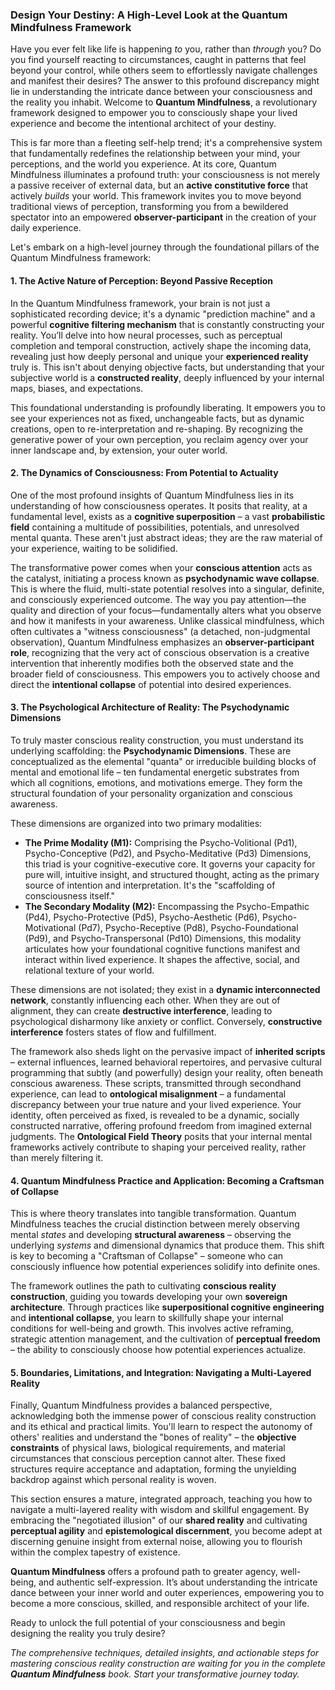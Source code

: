 ### Design Your Destiny: A High-Level Look at the Quantum Mindfulness Framework

Have you ever felt like life is happening *to* you, rather than *through* you? Do you find yourself reacting to circumstances, caught in patterns that feel beyond your control, while others seem to effortlessly navigate challenges and manifest their desires? The answer to this profound discrepancy might lie in understanding the intricate dance between your consciousness and the reality you inhabit. Welcome to **Quantum Mindfulness**, a revolutionary framework designed to empower you to consciously shape your lived experience and become the intentional architect of your destiny.

This is far more than a fleeting self-help trend; it's a comprehensive system that fundamentally redefines the relationship between your mind, your perceptions, and the world you experience. At its core, Quantum Mindfulness illuminates a profound truth: your consciousness is not merely a passive receiver of external data, but an **active constitutive force** that actively *builds* your world. This framework invites you to move beyond traditional views of perception, transforming you from a bewildered spectator into an empowered **observer-participant** in the creation of your daily experience.

Let's embark on a high-level journey through the foundational pillars of the Quantum Mindfulness framework:

#### 1. The Active Nature of Perception: Beyond Passive Reception

In the Quantum Mindfulness framework, your brain is not just a sophisticated recording device; it's a dynamic "prediction machine" and a powerful **cognitive filtering mechanism** that is constantly constructing your reality. You’ll delve into how neural processes, such as perceptual completion and temporal construction, actively shape the incoming data, revealing just how deeply personal and unique your **experienced reality** truly is. This isn't about denying objective facts, but understanding that your subjective world is a **constructed reality**, deeply influenced by your internal maps, biases, and expectations.

This foundational understanding is profoundly liberating. It empowers you to see your experiences not as fixed, unchangeable facts, but as dynamic creations, open to re-interpretation and re-shaping. By recognizing the generative power of your own perception, you reclaim agency over your inner landscape and, by extension, your outer world.

#### 2. The Dynamics of Consciousness: From Potential to Actuality

One of the most profound insights of Quantum Mindfulness lies in its understanding of how consciousness operates. It posits that reality, at a fundamental level, exists as a **cognitive superposition** – a vast **probabilistic field** containing a multitude of possibilities, potentials, and unresolved mental quanta. These aren't just abstract ideas; they are the raw material of your experience, waiting to be solidified.

The transformative power comes when your **conscious attention** acts as the catalyst, initiating a process known as **psychodynamic wave collapse**. This is where the fluid, multi-state potential resolves into a singular, definite, and consciously experienced outcome. The way you pay attention—the quality and direction of your focus—fundamentally alters what you observe and how it manifests in your awareness. Unlike classical mindfulness, which often cultivates a "witness consciousness" (a detached, non-judgmental observation), Quantum Mindfulness emphasizes an **observer-participant role**, recognizing that the very act of conscious observation is a creative intervention that inherently modifies both the observed state and the broader field of consciousness. This empowers you to actively choose and direct the **intentional collapse** of potential into desired experiences.

#### 3. The Psychological Architecture of Reality: The Psychodynamic Dimensions

To truly master conscious reality construction, you must understand its underlying scaffolding: the **Psychodynamic Dimensions**. These are conceptualized as the elemental "quanta" or irreducible building blocks of mental and emotional life – ten fundamental energetic substrates from which all cognitions, emotions, and motivations emerge. They form the structural foundation of your personality organization and conscious awareness.

These dimensions are organized into two primary modalities:
*   **The Prime Modality (M1):** Comprising the Psycho-Volitional (Pd1), Psycho-Conceptive (Pd2), and Psycho-Meditative (Pd3) Dimensions, this triad is your cognitive-executive core. It governs your capacity for pure will, intuitive insight, and structured thought, acting as the primary source of intention and interpretation. It's the "scaffolding of consciousness itself."
*   **The Secondary Modality (M2):** Encompassing the Psycho-Empathic (Pd4), Psycho-Protective (Pd5), Psycho-Aesthetic (Pd6), Psycho-Motivational (Pd7), Psycho-Receptive (Pd8), Psycho-Foundational (Pd9), and Psycho-Transpersonal (Pd10) Dimensions, this modality articulates how your foundational cognitive functions manifest and interact within lived experience. It shapes the affective, social, and relational texture of your world.

These dimensions are not isolated; they exist in a **dynamic interconnected network**, constantly influencing each other. When they are out of alignment, they can create **destructive interference**, leading to psychological disharmony like anxiety or conflict. Conversely, **constructive interference** fosters states of flow and fulfillment.

The framework also sheds light on the pervasive impact of **inherited scripts** – external influences, learned behavioral repertoires, and pervasive cultural programming that subtly (and powerfully) design your reality, often beneath conscious awareness. These scripts, transmitted through secondhand experience, can lead to **ontological misalignment** – a fundamental discrepancy between your true nature and your lived experience. Your identity, often perceived as fixed, is revealed to be a dynamic, socially constructed narrative, offering profound freedom from imagined external judgments. The **Ontological Field Theory** posits that your internal mental frameworks actively contribute to shaping your perceived reality, rather than merely filtering it.

#### 4. Quantum Mindfulness Practice and Application: Becoming a Craftsman of Collapse

This is where theory translates into tangible transformation. Quantum Mindfulness teaches the crucial distinction between merely observing mental *states* and developing **structural awareness** – observing the underlying *systems* and dimensional dynamics that produce them. This shift is key to becoming a "Craftsman of Collapse" – someone who can consciously influence how potential experiences solidify into definite ones.

The framework outlines the path to cultivating **conscious reality construction**, guiding you towards developing your own **sovereign architecture**. Through practices like **superpositional cognitive engineering** and **intentional collapse**, you learn to skillfully shape your internal conditions for well-being and growth. This involves active reframing, strategic attention management, and the cultivation of **perceptual freedom** – the ability to consciously choose how potential experiences actualize.

#### 5. Boundaries, Limitations, and Integration: Navigating a Multi-Layered Reality

Finally, Quantum Mindfulness provides a balanced perspective, acknowledging both the immense power of conscious reality construction and its ethical and practical limits. You'll learn to respect the autonomy of others' realities and understand the "bones of reality" – the **objective constraints** of physical laws, biological requirements, and material circumstances that conscious perception cannot alter. These fixed structures require acceptance and adaptation, forming the unyielding backdrop against which personal reality is woven.

This section ensures a mature, integrated approach, teaching you how to navigate a multi-layered reality with wisdom and skillful engagement. By embracing the "negotiated illusion" of our **shared reality** and cultivating **perceptual agility** and **epistemological discernment**, you become adept at discerning genuine insight from external noise, allowing you to flourish within the complex tapestry of existence.

**Quantum Mindfulness** offers a profound path to greater agency, well-being, and authentic self-expression. It’s about understanding the intricate dance between your inner world and outer experiences, empowering you to become a more conscious, skilled, and responsible architect of your life.

Ready to unlock the full potential of your consciousness and begin designing the reality you truly desire?

*The comprehensive techniques, detailed insights, and actionable steps for mastering conscious reality construction are waiting for you in the complete **Quantum Mindfulness** book. Start your transformative journey today.*